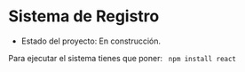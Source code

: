 <h1> Sistema de Registro </h1>

- Estado del proyecto: En construcción.

Para ejecutar el sistema tienes que poner:
``` npm install react```
